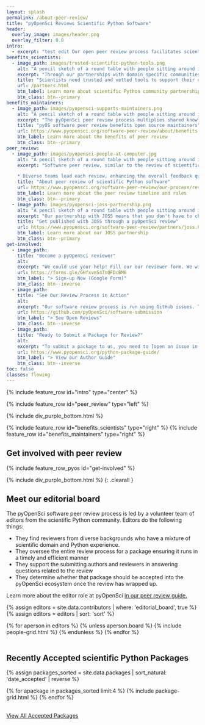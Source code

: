 ```yaml
---
layout: splash
permalink: /about-peer-review/
title: "pyOpenSci Reviews Scientific Python Software"
header:
  overlay_image: images/header.png
  overlay_filter: 0.8
intro:
  - excerpt: "test edit Our open peer review process facilitates scientists getting credit and recognition for the work they've invested in developing scientific Python tools. The peer review process also supports scientists in finding vetted and maintained software, which drives their open science workflows."
benefits_scientists:
  - image_path: images/trusted-scientific-python-tools.png
    alt: "A pencil sketch of a round table with people sitting around it from different backgrounds working on laptops and also writing together."
    excerpt: "Through our partnerships with domain specific communities our catalog of trusted tools for scientists across domains continues to grow."
    title: "Scientists need trusted and vetted tools to support their open science workflows."
    url: /partners.html
    btn_label: Learn more about scientific Python community partnerships
    btn_class: btn--primary
benefits_maintainers:
  - image_path: images/pyopensci-supports-maintainers.png
    alt: "A pencil sketch of a round table with people sitting around it from different backgrounds working on laptops and also writing together."
    excerpt: "The pyOpenSci peer review process multiplies shared knowledge, making it easier for Pythonistas of all levels to accomplish challenging tasks, such as navigating the Python packaging ecosystem, with relative ease. And our diverse community supports scientific package maintainers in their efforts to develop and build robust software."
    title: "pyOS software peer review benefits open source maintainers"
    url: https://www.pyopensci.org/software-peer-review/about/benefits.html
    btn_label: Learn more about the benefits of peer review
    btn_class: btn--primary
peer_review:
  - image_path: images/pyopensci-people-at-computer.jpg
    alt: "A pencil sketch of a round table with people sitting around it from different backgrounds working on laptops and also writing together."
    excerpt: "Software peer review, similar to the review of scientific papers, is a process where scientists vet software code, documentation and infrastructure. pyOpenSci leads an [open peer review process](https://www.pyopensci.org/software-peer-review/our-process/how-review-works.html) run by a community of dedicated volunteers. Reviews are supportive and fully transparent with the shared goal of improving the quality, usability and maintainability of the software that is driving open science.

    * Diverse teams lead each review, enhancing the overall feedback quality."
    title: "About peer review of scientific Python software"
    url: https://www.pyopensci.org/software-peer-review/our-process/review-timeline.html
    btn_label: Learn more about the peer review timeline and roles
    btn_class: btn--primary
  - image_path: images/pyopensci-joss-partnership.png
    alt: "A pencil sketch of a round table with people sitting around it from different backgrounds working on laptops and also writing together."
    excerpt: "Our partnership with JOSS means that you don't have to chose between pyOpenSci and JOSS. Simply submit your package to pyOS for review. If your package is accepted and in scope for JOSS, it will be fast-tracked through JOSS' review process. "
    title: "Get published with JOSS through a pyOpenSci review"
    url: https://www.pyopensci.org/software-peer-review/partners/joss.html
    btn_label: Learn more about our JOSS partnership
    btn_class: btn--primary
get-involved:
  - image_path:
    title: "Become a pyOpenSci reviewer"
    alt:
    excerpt: "We could use your help! Fill our our reviewer form. We will contact you if we have a package that we need reviewers for. It's OK if you've never reviewed a package before! We'll walk you through it."
    url: https://forms.gle/GHfxvmS47nQFDcBM6
    btn_label: "> Sign-up Now (Google Form)"
    btn_class: btn--inverse
  - image_path:
    title: "See Our Review Process in Action"
    alt:
    excerpt: "Our software review process is run using GitHub issues. This means that anyone can check in on any part of any review and read all of the conversation. Check it out."
    url: https://github.com/pyOpenSci/software-submission
    btn_label: "> See Open Reviews"
    btn_class: btn--inverse
  - image_path:
    title: "Ready to Submit a Package for Review?"
    alt:
    excerpt: "To submit a package to us, you need to [open an issue in our peer review GitHub repository](https://github.com/pyOpenSci/software-submission/issues/new/choose). Learn about the steps to submit a package for open peer review in our guidebook."
    url: https://www.pyopensci.org/python-package-guide/
    btn_label: "> View our Author Guide"
    btn_class: btn--inverse
toc: false
classes: flowing
---
```



{% include feature_row id="intro" type="center" %}


<div class="pyos-section purple">
<div class="content" markdown="1">

{% include feature_row id="peer_review" type="left" %}

</div>
</div>

{% include div_purple_bottom.html  %}


<div class="pyos-section" markdown="1">
<div class="content" markdown="1">

{% include feature_row id="benefits_scientists" type="right" %}
{% include feature_row id="benefits_maintainers" type="right" %}


</div>
</div>

<!-- {% include div_purple_top.html  %} -->

<div class="pyos-section purple">
<div class="content" markdown="1">

## Get involved with peer review

{% include feature_row_pyos id="get-involved" %}


</div>
</div>

{% include div_purple_bottom.html  %}
{: .clearall }

<div class="content noimage" markdown="1">

## Meet our editorial board

The pyOpenSci software peer review process is led by a volunteer team of
editors from the scientific Python community. Editors do the following things:

* They find reviewers from diverse backgrounds who have a mixture of scientific domain and Python experience.
* They oversee the entire review process for a package ensuring it runs in a timely and efficient manner
* They support the submitting authors and reviewers in answering questions related to the review
* They determine whether that package should be accepted into the pyOpenSci ecosystem once the review has wrapped up.

Learn more about the
editor role at pyOpenSci [in our peer review guide.](https://www.pyopensci.org/software-peer-review/how-to/editors-guide.html)

{% assign editors = site.data.contributors | where: 'editorial_board', true  %}
{% assign editors = editors | sort: 'sort'  %}

<div class="grid clean">
{% for aperson in editors %}
{% unless aperson.board %}
    {% include people-grid.html  %}
 {% endunless %}
{% endfor %}
</div>

<br clear="both">
</div>


<div class="content">
<div class="feature__wrapper">
<h2> Recently Accepted scientific Python Packages</h2>

{% assign packages_sorted = site.data.packages | sort_natural: 'date_accepted' | reverse %}

<div class="grid">
  {% for apackage in packages_sorted limit:4 %}
    {% include package-grid.html %}
  {% endfor %}
</div>

<br clear="both">

<a href="/python-packages/" class="btn btn--info">View All Accepted Packages <i class="fa fa-4 fa-arrow-circle-right" aria-hidden="true"></i></a>

</div>

</div>
